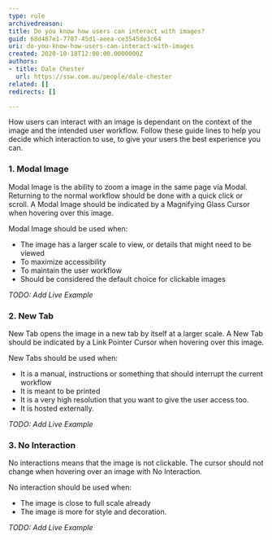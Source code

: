 ```yaml
---
type: rule
archivedreason: 
title: Do you know how users can interact with images?
guid: 68d487e1-7707-45d1-aeea-ce3545de3c64
uri: do-you-know-how-users-can-interact-with-images
created: 2020-10-18T12:00:00.0000000Z
authors:
- title: Dale Chester
  url: https://ssw.com.au/people/dale-chester
related: []
redirects: []

---
```


How users can interact with an image is dependant on the context of the image and the intended user workflow.  Follow these guide lines to help you decide which interaction to use, to give your users the best experience you can.


### 1. Modal Image
Modal Image is the ability to zoom a image in the same page via Modal.  Returning to the normal workflow should be done with a quick click or scroll.  A Modal Image should be indicated by a Magnifying Glass Cursor  when hovering over this image. 

Modal Image should be used when:

  * The image has a larger scale to view, or details that might need to be viewed
  * To maximize accessibility
  * To maintain the user workflow
  * Should be considered the default choice for clickable images

*TODO: Add Live Example*

### 2. New Tab
New Tab opens the image in a new tab by itself at a larger scale. A New Tab should be indicated by a Link Pointer Cursor when hovering over this image.

New Tabs should be used when:

  * It is a manual, instructions or something that should interrupt the current workflow
  * It is meant to be printed
  * It is a very high resolution that you want to give the user access too.
  * It is hosted externally.
  
*TODO: Add Live Example*

### 3. No Interaction
No interactions means that the image is not clickable. The cursor should not change when hovering over an image with No Interaction.

No interaction should be used when:  

  * The image is close to full scale already
  * The image is more for style and decoration.
  
*TODO: Add Live Example*

